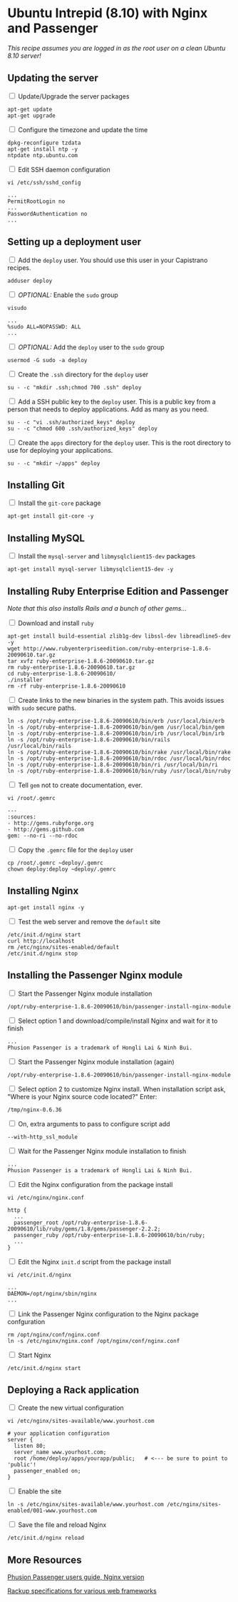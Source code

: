 Ubuntu Intrepid (8.10) with Nginx and Passenger
===============================================
*This recipe assumes you are logged in as the root user on a clean Ubuntu 8.10 server!*

Updating the server
-------------------

<input type='checkbox'/> Update/Upgrade the server packages

    apt-get update
    apt-get upgrade

<input type='checkbox'/> Configure the timezone and update the time

    dpkg-reconfigure tzdata
    apt-get install ntp -y
    ntpdate ntp.ubuntu.com

<input type='checkbox'/> Edit SSH daemon configuration

    vi /etc/ssh/sshd_config

    ...
    PermitRootLogin no
    ...
    PasswordAuthentication no
    ...

Setting up a deployment user
----------------------------

<input type='checkbox'/> Add the `deploy` user. You should use this user in your Capistrano recipes.

    adduser deploy


<input type='checkbox'/> *OPTIONAL:* Enable the `sudo` group

    visudo
    
    ...
    %sudo ALL=NOPASSWD: ALL
    ...

<input type='checkbox'/> *OPTIONAL:* Add the `deploy` user to the `sudo` group

    usermod -G sudo -a deploy


<input type='checkbox'/> Create the `.ssh` directory for the `deploy` user

    su - -c "mkdir .ssh;chmod 700 .ssh" deploy

<input type='checkbox'/> Add a SSH public key to the `deploy` user. This is a public key from a person that needs to deploy
applications. Add as many as you need.

    su - -c "vi .ssh/authorized_keys" deploy
    su - -c "chmod 600 .ssh/authorized_keys" deploy
    
<input type='checkbox'/> Create the `apps` directory for the `deploy` user. This is the root directory to use for deploying
your applications.
    
    su - -c "mkdir ~/apps" deploy

Installing Git
--------------

<input type='checkbox'/> Install the `git-core` package

    apt-get install git-core -y

Installing MySQL
----------------

<input type='checkbox'/> Install the `mysql-server` and `libmysqlclient15-dev` packages

    apt-get install mysql-server libmysqlclient15-dev -y
    
Installing Ruby Enterprise Edition and Passenger
------------------------------------------------

_Note that this also installs Rails and a bunch of other gems..._

<input type='checkbox'/> Download and install `ruby`

    apt-get install build-essential zlib1g-dev libssl-dev libreadline5-dev -y
    wget http://www.rubyenterpriseedition.com/ruby-enterprise-1.8.6-20090610.tar.gz
    tar xvfz ruby-enterprise-1.8.6-20090610.tar.gz
    rm ruby-enterprise-1.8.6-20090610.tar.gz
    cd ruby-enterprise-1.8.6-20090610/
    ./installer
    rm -rf ruby-enterprise-1.8.6-20090610

<input type='checkbox'/> Create links to the new binaries in the system path. This avoids issues with `sudo` secure paths.
  
    ln -s /opt/ruby-enterprise-1.8.6-20090610/bin/erb /usr/local/bin/erb
    ln -s /opt/ruby-enterprise-1.8.6-20090610/bin/gem /usr/local/bin/gem
    ln -s /opt/ruby-enterprise-1.8.6-20090610/bin/irb /usr/local/bin/irb
    ln -s /opt/ruby-enterprise-1.8.6-20090610/bin/rails /usr/local/bin/rails
    ln -s /opt/ruby-enterprise-1.8.6-20090610/bin/rake /usr/local/bin/rake
    ln -s /opt/ruby-enterprise-1.8.6-20090610/bin/rdoc /usr/local/bin/rdoc
    ln -s /opt/ruby-enterprise-1.8.6-20090610/bin/ri /usr/local/bin/ri
    ln -s /opt/ruby-enterprise-1.8.6-20090610/bin/ruby /usr/local/bin/ruby

<input type='checkbox'/> Tell `gem` not to create documentation, ever.

    vi /root/.gemrc
    
    ---
    :sources:
    - http://gems.rubyforge.org
    - http://gems.github.com
    gem: --no-ri --no-rdoc

<input type='checkbox'/> Copy the `.gemrc` file for the `deploy` user
    
    cp /root/.gemrc ~deploy/.gemrc
    chown deploy:deploy ~deploy/.gemrc

Installing Nginx
----------------

    apt-get install nginx -y
    
<input type='checkbox'/> Test the web server and remove the `default` site

    /etc/init.d/nginx start
    curl http://localhost
    rm /etc/nginx/sites-enabled/default
    /etc/init.d/nginx stop

Installing the Passenger Nginx module
-------------------------------------

<input type='checkbox'/> Start the Passenger Nginx module installation

    /opt/ruby-enterprise-1.8.6-20090610/bin/passenger-install-nginx-module

<input type='checkbox'/> Select option 1 and download/compile/install Nginx and wait for it to finish
    
    ...
    Phusion Passenger is a trademark of Hongli Lai & Ninh Bui.

<input type='checkbox'/> Start the Passenger Nginx module installation (again)

    /opt/ruby-enterprise-1.8.6-20090610/bin/passenger-install-nginx-module

<input type='checkbox'/> Select option 2 to customize Nginx install. When installation script ask, "Where is your Nginx source code located?" Enter:

    /tmp/nginx-0.6.36
    
<input type='checkbox'/> On, extra arguments to pass to configure script add

    --with-http_ssl_module

<input type='checkbox'/> Wait for the Passenger Nginx module installation to finish

    ...
    Phusion Passenger is a trademark of Hongli Lai & Ninh Bui.
    
<input type='checkbox'/> Edit the Nginx configuration from the package install

    vi /etc/nginx/nginx.conf
        
    http {
      ...
      passenger_root /opt/ruby-enterprise-1.8.6-20090610/lib/ruby/gems/1.8/gems/passenger-2.2.2;
      passenger_ruby /opt/ruby-enterprise-1.8.6-20090610/bin/ruby;
      ...
    }

<input type='checkbox'/> Edit the Nginx `init.d` script from the package install
        
    vi /etc/init.d/nginx
  
    ...
    DAEMON=/opt/nginx/sbin/nginx
    ...
  
<input type='checkbox'/> Link the Passenger Nginx configuration to the Nginx package confguration
    
    rm /opt/nginx/conf/nginx.conf
    ln -s /etc/nginx/nginx.conf /opt/nginx/conf/nginx.conf

<input type='checkbox'/> Start Nginx

    /etc/init.d/nginx start

Deploying a Rack application
----------------------------

<input type='checkbox'/> Create the new virtual configuration

    vi /etc/nginx/sites-available/www.yourhost.com

    # your application configuration
    server {
      listen 80;
      server_name www.yourhost.com;
      root /home/deploy/apps/yourapp/public;   # <--- be sure to point to 'public'!
      passenger_enabled on;
    }

<input type='checkbox'/> Enable the site

    ln -s /etc/nginx/sites-available/www.yourhost.com /etc/nginx/sites-enabled/001-www.yourhost.com

<input type='checkbox'/> Save the file and reload Nginx
    
    /etc/init.d/nginx reload
    
More Resources
--------------
[Phusion Passenger users guide, Nginx version](http://www.modrails.com/documentation/Users%20guide%20Nginx.html)

[Rackup specifications for various web frameworks](http://www.modrails.com/documentation/Users%20guide%20Nginx.html#_rackup_specifications_for_various_web_frameworks)